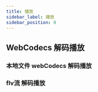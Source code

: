 ```yaml
---
title: 播放
sidebar_label: 播放
sidebar_position: 0
---
```




##  WebCodecs 解码播放
### 本地文件 webCodecs 解码播放
### flv流 解码播放

